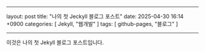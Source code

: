 ___
layout: post
title: "나의 첫 Jeckyll 블로그 포스트"
date: 2025-04-30 16:14 +0900
categories: [ Jekyll, "웹개발" ]
tags: [ github-pages, "블로그" ]
___

이것은 나의 첫 Jekyll 블로그 포스트입니다.
